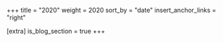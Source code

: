 +++
title = "2020"
weight = 2020
sort_by = "date"
insert_anchor_links = "right"

[extra]
is_blog_section = true
+++
